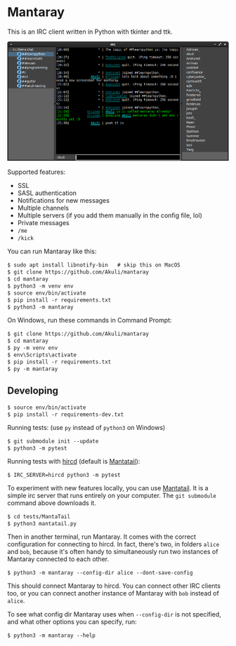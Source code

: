 # Mantaray

This is an IRC client written in Python with tkinter and ttk.

![Screenshot](screenshot.png)

Supported features:
- SSL
- SASL authentication
- Notifications for new messages
- Multiple channels
- Multiple servers (if you add them manually in the config file, lol)
- Private messages
- `/me`
- `/kick`

You can run Mantaray like this:

    $ sudo apt install libnotify-bin   # skip this on MacOS
    $ git clone https://github.com/Akuli/mantaray
    $ cd mantaray
    $ python3 -m venv env
    $ source env/bin/activate
    $ pip install -r requirements.txt
    $ python3 -m mantaray
    
On Windows, run these commands in Command Prompt:

    $ git clone https://github.com/Akuli/mantaray
    $ cd mantaray
    $ py -m venv env
    $ env\Scripts\activate
    $ pip install -r requirements.txt
    $ py -m mantaray


## Developing

    $ source env/bin/activate
    $ pip install -r requirements-dev.txt

Running tests: (use `py` instead of `python3` on Windows)

    $ git submodule init --update
    $ python3 -m pytest

Running tests with [hircd](https://github.com/fboender/hircd)
(default is [Mantatail](https://github.com/ThePhilgrim/MantaTail)):

    $ IRC_SERVER=hircd python3 -m pytest

To experiment with new features locally, you can use [Mantatail](https://github.com/ThePhilgrim/MantaTail).
It is a simple irc server that runs entirely on your computer.
The `git submodule` command above downloads it.

    $ cd tests/MantaTail
    $ python3 mantatail.py

Then in another terminal, run Mantaray.
It comes with the correct configuration for connecting to hircd.
In fact, there's two, in folders `alice` and `bob`,
because it's often handy to simultaneously run two instances of Mantaray
connected to each other.

    $ python3 -m mantaray --config-dir alice --dont-save-config

This should connect Mantaray to hircd.
You can connect other IRC clients too,
or you can connect another instance of Mantaray with `bob` instead of `alice`.

To see what config dir Mantaray uses when `--config-dir` is not specified,
and what other options you can specify, run:

    $ python3 -m mantaray --help
